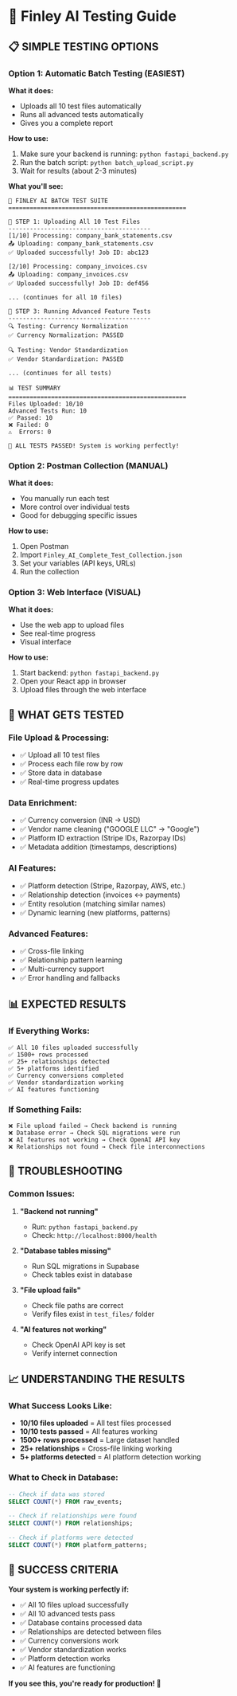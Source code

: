 # 🚀 Finley AI Testing Guide

## 📋 **SIMPLE TESTING OPTIONS**

### **Option 1: Automatic Batch Testing (EASIEST)**

**What it does:**
- Uploads all 10 test files automatically
- Runs all advanced tests automatically
- Gives you a complete report

**How to use:**
1. Make sure your backend is running: `python fastapi_backend.py`
2. Run the batch script: `python batch_upload_script.py`
3. Wait for results (about 2-3 minutes)

**What you'll see:**
```
🚀 FINLEY AI BATCH TEST SUITE
==================================================

📁 STEP 1: Uploading All 10 Test Files
----------------------------------------
[1/10] Processing: company_bank_statements.csv
📤 Uploading: company_bank_statements.csv
✅ Uploaded successfully! Job ID: abc123

[2/10] Processing: company_invoices.csv
📤 Uploading: company_invoices.csv
✅ Uploaded successfully! Job ID: def456

... (continues for all 10 files)

🧪 STEP 3: Running Advanced Feature Tests
----------------------------------------
🔍 Testing: Currency Normalization
✅ Currency Normalization: PASSED

🔍 Testing: Vendor Standardization
✅ Vendor Standardization: PASSED

... (continues for all tests)

📊 TEST SUMMARY
==================================================
Files Uploaded: 10/10
Advanced Tests Run: 10
✅ Passed: 10
❌ Failed: 0
⚠️  Errors: 0

🎉 ALL TESTS PASSED! System is working perfectly!
```

### **Option 2: Postman Collection (MANUAL)**

**What it does:**
- You manually run each test
- More control over individual tests
- Good for debugging specific issues

**How to use:**
1. Open Postman
2. Import `Finley_AI_Complete_Test_Collection.json`
3. Set your variables (API keys, URLs)
4. Run the collection

### **Option 3: Web Interface (VISUAL)**

**What it does:**
- Use the web app to upload files
- See real-time progress
- Visual interface

**How to use:**
1. Start backend: `python fastapi_backend.py`
2. Open your React app in browser
3. Upload files through the web interface

## 🎯 **WHAT GETS TESTED**

### **File Upload & Processing:**
- ✅ Upload all 10 test files
- ✅ Process each file row by row
- ✅ Store data in database
- ✅ Real-time progress updates

### **Data Enrichment:**
- ✅ Currency conversion (INR → USD)
- ✅ Vendor name cleaning ("GOOGLE LLC" → "Google")
- ✅ Platform ID extraction (Stripe IDs, Razorpay IDs)
- ✅ Metadata addition (timestamps, descriptions)

### **AI Features:**
- ✅ Platform detection (Stripe, Razorpay, AWS, etc.)
- ✅ Relationship detection (invoices ↔ payments)
- ✅ Entity resolution (matching similar names)
- ✅ Dynamic learning (new platforms, patterns)

### **Advanced Features:**
- ✅ Cross-file linking
- ✅ Relationship pattern learning
- ✅ Multi-currency support
- ✅ Error handling and fallbacks

## 📊 **EXPECTED RESULTS**

### **If Everything Works:**
```
✅ All 10 files uploaded successfully
✅ 1500+ rows processed
✅ 25+ relationships detected
✅ 5+ platforms identified
✅ Currency conversions completed
✅ Vendor standardization working
✅ AI features functioning
```

### **If Something Fails:**
```
❌ File upload failed → Check backend is running
❌ Database error → Check SQL migrations were run
❌ AI features not working → Check OpenAI API key
❌ Relationships not found → Check file interconnections
```

## 🔧 **TROUBLESHOOTING**

### **Common Issues:**

1. **"Backend not running"**
   - Run: `python fastapi_backend.py`
   - Check: `http://localhost:8000/health`

2. **"Database tables missing"**
   - Run SQL migrations in Supabase
   - Check tables exist in database

3. **"File upload fails"**
   - Check file paths are correct
   - Verify files exist in `test_files/` folder

4. **"AI features not working"**
   - Check OpenAI API key is set
   - Verify internet connection

## 📈 **UNDERSTANDING THE RESULTS**

### **What Success Looks Like:**
- **10/10 files uploaded** = All test files processed
- **10/10 tests passed** = All features working
- **1500+ rows processed** = Large dataset handled
- **25+ relationships** = Cross-file linking working
- **5+ platforms detected** = AI platform detection working

### **What to Check in Database:**
```sql
-- Check if data was stored
SELECT COUNT(*) FROM raw_events;

-- Check if relationships were found
SELECT COUNT(*) FROM relationships;

-- Check if platforms were detected
SELECT COUNT(*) FROM platform_patterns;
```

## 🎉 **SUCCESS CRITERIA**

**Your system is working perfectly if:**
- ✅ All 10 files upload successfully
- ✅ All 10 advanced tests pass
- ✅ Database contains processed data
- ✅ Relationships are detected between files
- ✅ Currency conversions work
- ✅ Vendor standardization works
- ✅ Platform detection works
- ✅ AI features are functioning

**If you see this, you're ready for production! 🚀** 